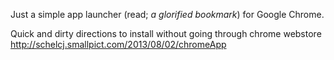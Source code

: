 Just a simple app launcher (read; *a glorified bookmark*) for Google Chrome.

Quick and dirty directions to install without going through chrome webstore
http://schelcj.smallpict.com/2013/08/02/chromeApp
